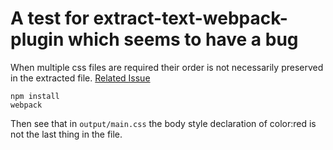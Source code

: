
# A test for extract-text-webpack-plugin which seems to have a bug

When multiple css files are required their order is not necessarily preserved in the extracted file. [Related Issue](https://github.com/webpack/extract-text-webpack-plugin/issues/52)



```
npm install
webpack
```

Then see that in `output/main.css` the body style declaration of color:red is not the last thing in the file.
